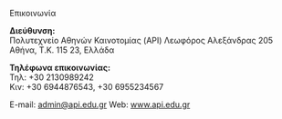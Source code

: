 Επικοινωνία

**Διεύθυνση:**</br>
    Πολυτεχνείο Αθηνών Καινοτομίας (API)
    Λεωφόρος Αλεξάνδρας 205  
    Αθήνα, Τ.Κ. 115 23, Ελλάδα

**Τηλέφωνα επικοινωνίας:**</br>
Τηλ: +30 2130989242  
Κιν: +30 6944876543, +30 6955234567  

E-mail: admin@api.edu.gr
Web: www.api.edu.gr
